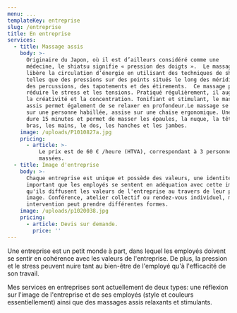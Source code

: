 ```yaml
---
menu: ...
templateKey: entreprise
slug: /entreprise
title: En entreprise
services:
  - title: Massage assis
    body: >-
      Originaire du Japon, où il est d’ailleurs considéré comme une
      médecine, le shiatsu signifie « pression des doigts ».  Le massage assis
      libère la circulation d’énergie en utilisant des techniques de shiatsu
      telles que des pressions sur des points situés le long des méridiens,
      des percussions, des tapotements et des étirements.  Ce massage permet de
      réduire le stress et les tensions. Pratiqué régulièrement, il augmente
      la créativité et la concentration. Tonifiant et stimulant, le massage
      assis permet également de se relaxer en profondeur.Le massage se donne
      sur une personne habillée, assise sur une chaise ergonomique. Une séance
      dure 15 minutes et permet de masser les épaules, la nuque, la tête, les
      bras, les mains, le dos, les hanches et les jambes.
    image: /uploads/P1010827a.jpg
    pricing:
      - article: >-
          Le prix est de 60 € /heure (HTVA), correspondant à 3 personnes
          massées.
  - title: Image d'entreprise
    body: >-
      Chaque entreprise est unique et possède des valeurs, une identité. Il est
      important que les employés se sentent en adéquation avec cette image et
      qu'ils diffusent les valeurs de l'entreprise au travers de leur propre
      image. Conférence, atelier collectif ou rendez-vous individuel, mon
      intervention peut prendre différentes formes.
    image: /uploads/p1020038.jpg
    pricing:
      - article: Devis sur demande.
        price: ''
---
```

Une entreprise est un petit monde à part, dans lequel les employés doivent se sentir en cohérence avec les valeurs de l'entreprise. De plus, la pression et le stress peuvent nuire tant au bien-être de l'employé qu'à l'efficacité de son travail. 

Mes services en entreprises sont actuellement de deux types: une réflexion sur l'image de l'entreprise et de ses employés (style et couleurs essentiellement) ainsi que des massages assis relaxants et stimulants.
